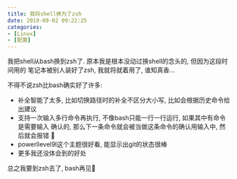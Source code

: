 ```yaml
---
title: 我将shell换为了zsh
date: 2019-09-02 09:22:25
categories:
- [Linux]
- [配置]
---
```


我把shell从bash换到zsh了. 原本我是根本没动过换shell的念头的, 但因为这段时间用的
笔记本被别人装好了zsh, 我就将就着用了, 谁知真香...

<!-- More -->

不得不说zsh比bash确实好了许多:

- 补全智能了太多, 比如切换路径时的补全不区分大小写, 比如会根据历史命令给出建议
- 支持一次输入多行命令再执行, 不像bash只能一行一行运行, 如果其中有命令是需要输入
  确认的, 那么下一条命令就会被当做这条命令的确认用输入中, 然后就会报错 🤷
- powerllevel9l这个主题很好看, 能显示出git的状态很棒
- 更多我还没体会到的好处 ‍

总之我要到zsh去了, bash再见👋